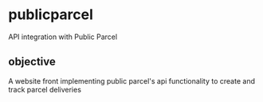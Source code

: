 # publicparcel
API integration with Public Parcel

## objective
A website front implementing public parcel's api functionality to create and track parcel deliveries
